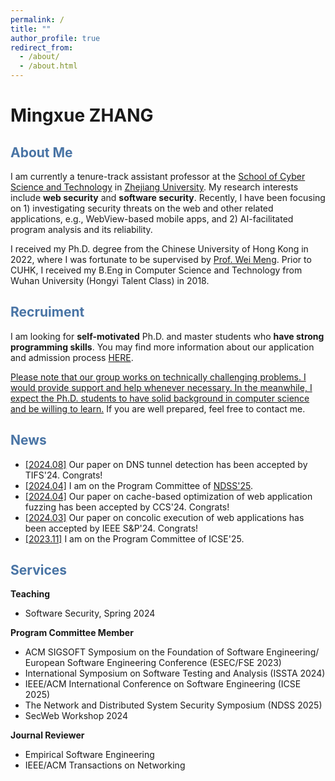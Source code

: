 ```yaml
---
permalink: /
title: ""
author_profile: true
redirect_from: 
  - /about/
  - /about.html
---
```

# Mingxue ZHANG

## <font color="#4974a5">About Me</font>

I am currently a tenure-track assistant professor at the [School of Cyber Science and Technology](https://icsr.zju.edu.cn) in [Zhejiang University](https://www.zju.edu.cn). My research interests include **web security** and **software security**. Recently, I have been focusing on 1) investigating security threats on the web and other related applications, e.g., WebView-based mobile apps, and 2) AI-facilitated program analysis and its reliability.

I received my Ph.D. degree from the Chinese University of Hong Kong in 2022, where I was fortunate to be supervised by [Prof. Wei Meng](https://www.cse.cuhk.edu.hk/~wei). Prior to CUHK, I received my B.Eng in Computer Science and Technology from Wuhan University (Hongyi Talent Class) in 2018.

## <font color="#4974a5">Recruiment</font>

I am looking for **self-motivated** Ph.D. and master students who **have strong programming skills**. You may find more information about our application and admission process [HERE](http://www.cs.zju.edu.cn/csen/2022/0817/c27006a2609353/page.htm).
 
<ins>Please note that our group works on technically challenging problems. I would provide support and help whenever necessary. In the meanwhile, I expect the Ph.D. students to have solid background in computer science and be willing to learn.</ins> If you are well prepared, feel free to contact me. 

## <font color="#4974a5">News</font>

- <ins>[2024.08]</ins> Our paper on DNS tunnel detection has been accepted by TIFS'24. Congrats!
- <ins>[2024.04]</ins> I am on the Program Committee of [NDSS'25](https://www.ndss-symposium.org/ndss2025/).
- <ins>[2024.04]</ins> Our paper on cache-based optimization of web application fuzzing has been accepted by CCS'24. Congrats!
- <ins>[2024.03]</ins> Our paper on concolic execution of web applications has been accepted by IEEE S&P'24. Congrats!
- <ins>[2023.11]</ins> I am on the Program Committee of ICSE'25.

## <font color="#4974a5">Services</font>

**Teaching**<br>
- Software Security, Spring 2024

**Program Committee Member**<br>
- ACM SIGSOFT Symposium on the Foundation of Software Engineering/ European Software Engineering Conference (ESEC/FSE 2023)<br>
- International Symposium on Software Testing and Analysis (ISSTA 2024)<br>
- IEEE/ACM International Conference on Software Engineering (ICSE 2025)<br>
- The Network and Distributed System Security Symposium (NDSS 2025)<br>
- SecWeb Workshop 2024

**Journal Reviewer**<br>
- Empirical Software Engineering<br> 
- IEEE/ACM Transactions on Networking 
